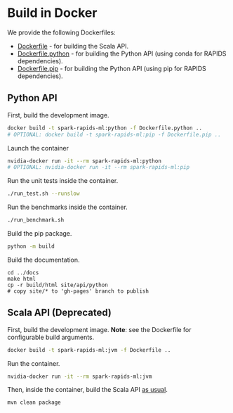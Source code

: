 # Build in Docker

We provide the following Dockerfiles:
- [Dockerfile](./Dockerfile) - for building the Scala API.
- [Dockerfile.python](./Dockerfile.python) - for building the Python API (using conda for RAPIDS dependencies).
- [Dockerfile.pip](./Dockerfile.pip) - for building the Python API (using pip for RAPIDS dependencies).

## Python API

First, build the development image.
```bash
docker build -t spark-rapids-ml:python -f Dockerfile.python ..
# OPTIONAL: docker build -t spark-rapids-ml:pip -f Dockerfile.pip ..
```

Launch the container
```bash
nvidia-docker run -it --rm spark-rapids-ml:python
# OPTIONAL: nvidia-docker run -it --rm spark-rapids-ml:pip
```
Run the unit tests inside the container.
```bash
./run_test.sh --runslow
```

Run the benchmarks inside the container.
```bash
./run_benchmark.sh
```

Build the pip package.
```bash
python -m build
```

Build the documentation.
```
cd ../docs
make html
cp -r build/html site/api/python
# copy site/* to 'gh-pages' branch to publish
```

## Scala API (Deprecated)

First, build the development image.  **Note**: see the Dockerfile for configurable build arguments.
```bash
docker build -t spark-rapids-ml:jvm -f Dockerfile ..
```

Run the container.
```bash
nvidia-docker run -it --rm spark-rapids-ml:jvm
```

Then, inside the container, build the Scala API [as usual](../jvm/README.md#build-target-jar).
```bash
mvn clean package
```

